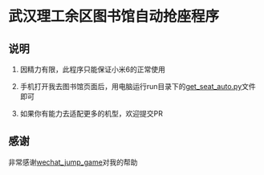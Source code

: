 # 武汉理工余区图书馆自动抢座程序
## 说明

1. 因精力有限，此程序只能保证小米6的正常使用

2. 手机打开我去图书馆页面后，用电脑运行run目录下的[get_seat_auto.py](https://github.com/DavidLyc/whut_get_seat/blob/master/run/get_seat_auto.py)文件即可

3. 如果你有能力去适配更多的机型，欢迎提交PR

## 感谢

非常感谢[wechat_jump_game](https://github.com/wangshub/wechat_jump_game)对我的帮助
